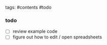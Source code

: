 tags: #contents #todo 

### todo
- [ ] review example code
- [ ] figure out how to edit / open spreadsheets